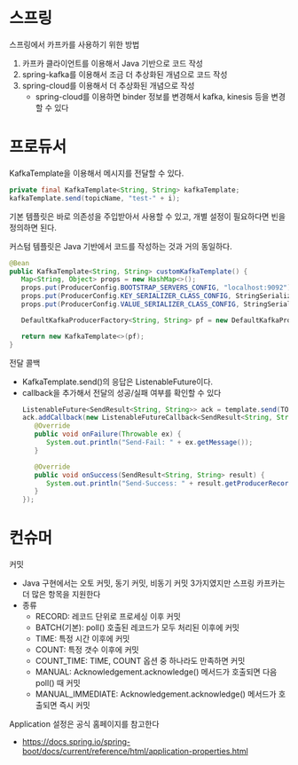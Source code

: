 # 스프링
스프링에서 카프카를 사용하기 위한 방법
1. 카프카 클라이언트를 이용해서 Java 기반으로 코드 작성
2. spring-kafka를 이용해서 조금 더 추상화된 개념으로 코드 작성
3. spring-cloud를 이용해서 더 추상화된 개념으로 작성
   - spring-cloud를 이용하면 binder 정보를 변경해서 kafka, kinesis 등을 변경할 수 있다

# 프로듀서
KafkaTemplate을 이용해서 메시지를 전달할 수 있다. 
```java
private final KafkaTemplate<String, String> kafkaTemplate;
kafkaTemplate.send(topicName, "test-" + i);
```

기본 템플릿은 바로 의존성을 주입받아서 사용할 수 있고, 개별 설정이 필요하다면 빈을 정의하면 된다. 

커스텀 템플릿은 Java 기반에서 코드를 작성하는 것과 거의 동일하다. 
```java
@Bean
public KafkaTemplate<String, String> customKafkaTemplate() {
   Map<String, Object> props = new HashMap<>();
   props.put(ProducerConfig.BOOTSTRAP_SERVERS_CONFIG, "localhost:9092");
   props.put(ProducerConfig.KEY_SERIALIZER_CLASS_CONFIG, StringSerializer.class.getName());
   props.put(ProducerConfig.VALUE_SERIALIZER_CLASS_CONFIG, StringSerializer.class.getName());

   DefaultKafkaProducerFactory<String, String> pf = new DefaultKafkaProducerFactory<>(props);

   return new KafkaTemplate<>(pf);
}
```

전달 콜백
- KafkaTemplate.send()의 응답은 ListenableFuture이다. 
- callback을 추가해서 전달의 성공/실패 여부를 확인할 수 있다
   ```java
   ListenableFuture<SendResult<String, String>> ack = template.send(TOPIC_NAME, "test" + i);
   ack.addCallback(new ListenableFutureCallback<SendResult<String, String>>() {
      @Override
      public void onFailure(Throwable ex) {
         System.out.println("Send-Fail: " + ex.getMessage());
      }

      @Override
      public void onSuccess(SendResult<String, String> result) {
         System.out.println("Send-Success: " + result.getProducerRecord().value());
      }
   });
   ```

# 컨슈머 
커밋
- Java 구현에서는 오토 커밋, 동기 커밋, 비동기 커밋 3가지였지만 스프링 카프카는 더 많은 항목을 지원한다
- 종류
   - RECORD: 레코드 단위로 프로세싱 이후 커밋
   - BATCH(기본): poll() 호출된 레코드가 모두 처리된 이후에 커밋
   - TIME: 특정 시간 이후에 커밋
   - COUNT: 특정 갯수 이후에 커밋
   - COUNT_TIME: TIME, COUNT 옵션 중 하나라도 만족하면 커밋
   - MANUAL: Acknowledgement.acknowledge() 메서드가 호출되면 다음 poll() 때 커밋
   - MANUAL_IMMEDIATE: Acknowledgement.acknowledge() 메서드가 호출되면 즉시 커밋

Application 설정은 공식 홈페이지를 참고한다
- https://docs.spring.io/spring-boot/docs/current/reference/html/application-properties.html

